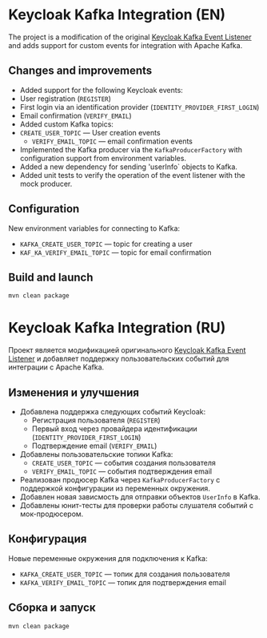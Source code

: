 # Keycloak Kafka Integration (EN)

The project is a modification of the original [Keycloak Kafka Event Listener](https://github.com/SnuK87/keycloak-kafka ) and adds support for custom events for integration with Apache Kafka.

## Changes and improvements

- Added support for the following Keycloak events:
- User registration (`REGISTER`)
- First login via an identification provider (`IDENTITY_PROVIDER_FIRST_LOGIN`)
- Email confirmation (`VERIFY_EMAIL`)
- Added custom Kafka topics:
- `CREATE_USER_TOPIC` — User creation events
  - `VERIFY_EMAIL_TOPIC` — email confirmation events
- Implemented the Kafka producer via the `KafkaProducerFactory` with configuration support from environment variables.
- Added a new dependency for sending 'userInfo` objects to Kafka.
- Added unit tests to verify the operation of the event listener with the mock producer.

## Configuration

New environment variables for connecting to Kafka:

- `KAFKA_CREATE_USER_TOPIC` — topic for creating a user
- `KAF_KA_VERIFY_EMAIL_TOPIC` — topic for email confirmation

## Build and launch

```bash
mvn clean package
```
# Keycloak Kafka Integration (RU)

Проект является модификацией оригинального [Keycloak Kafka Event Listener](https://github.com/SnuK87/keycloak-kafka) и добавляет поддержку пользовательских событий для интеграции с Apache Kafka.

## Изменения и улучшения

- Добавлена поддержка следующих событий Keycloak:
  - Регистрация пользователя (`REGISTER`)
  - Первый вход через провайдера идентификации (`IDENTITY_PROVIDER_FIRST_LOGIN`)
  - Подтверждение email (`VERIFY_EMAIL`)
- Добавлены пользовательские топики Kafka:
  - `CREATE_USER_TOPIC`  — события создания пользователя
  - `VERIFY_EMAIL_TOPIC` — события подтверждения email
- Реализован продюсер Kafka через `KafkaProducerFactory` с поддержкой конфигурации из переменных окружения.
- Добавлен новая зависмость для отправки объектов `UserInfo` в Kafka.
- Добавлены юнит-тесты для проверки работы слушателя событий с мок-продюсером.

## Конфигурация

Новые переменные окружения для подключения к Kafka:

- `KAFKA_CREATE_USER_TOPIC` — топик для создания пользователя
- `KAFKA_VERIFY_EMAIL_TOPIC` — топик для подтверждения email

## Сборка и запуск

```bash
mvn clean package
